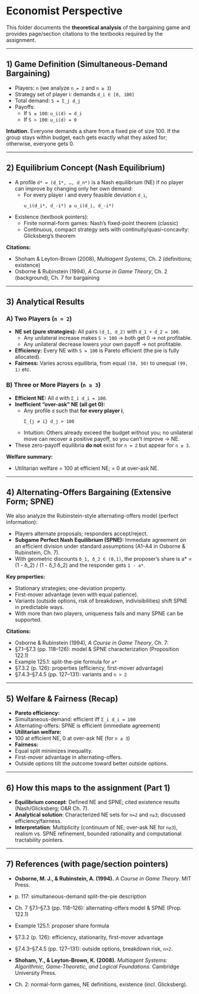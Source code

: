 # Economist Perspective

This folder documents the **theoretical analysis** of the bargaining game and provides page/section citations to the textbooks required by the assignment.

---

## 1) Game Definition (Simultaneous-Demand Bargaining)

- Players: `n` (we analyze `n = 2` and `n ≥ 3`)
- Strategy set of player i: demands `d_i ∈ [0, 100]`
- Total demand: `S = Σ_j d_j`
- Payoffs:
  - If `S ≤ 100`: `u_i(d) = d_i`
  - If `S > 100`: `u_i(d) = 0`

**Intuition.** Everyone demands a share from a fixed pie of size 100. If the group stays within budget, each gets exactly what they asked for; otherwise, everyone gets 0.

---

## 2) Equilibrium Concept (Nash Equilibrium)

- A profile `d* = (d_1*, …, d_n*)` is a Nash equilibrium (NE) if no player can improve by changing only her own demand:
  - For every player i and every feasible deviation `d_i`,
    ```
    u_i(d_i*, d_-i*) ≥ u_i(d_i, d_-i*)
    ```
- Existence (textbook pointers):
  - Finite normal-form games: Nash’s fixed-point theorem (classic)
  - Continuous, compact strategy sets with continuity/quasi-concavity: Glicksberg’s theorem

**Citations:**
- Shoham & Leyton-Brown (2008), *Multiagent Systems*, Ch. 2 (definitions; existence)
- Osborne & Rubinstein (1994), *A Course in Game Theory*, Ch. 2 (background), Ch. 7 for bargaining

---

## 3) Analytical Results

### A) Two Players (`n = 2`)
- **NE set (pure strategies):** All pairs `(d_1, d_2)` with `d_1 + d_2 = 100`.
  - Any unilateral increase makes `S > 100` → both get 0 → not profitable.
  - Any unilateral decrease lowers your own payoff → not profitable.
- **Efficiency:** Every NE with `S = 100` is Pareto efficient (the pie is fully allocated).
- **Fairness:** Varies across equilibria, from equal `(50, 50)` to unequal `(99, 1)` etc.

### B) Three or More Players (`n ≥ 3`)
- **Efficient NE:** All `d` with `Σ_i d_i = 100`.
- **Inefficient “over-ask” NE (all get 0):**
  - Any profile `d` such that **for every player i**,
    ```
    Σ_{j ≠ i} d_j > 100
    ```
  - Intuition: Others already exceed the budget without you; no unilateral move can recover a positive payoff, so you can’t improve → NE.
- These zero-payoff equilibria **do not** exist for `n = 2` but appear for `n ≥ 3`.

**Welfare summary:**
- Utilitarian welfare = 100 at efficient NE; = 0 at over-ask NE.

---

## 4) Alternating-Offers Bargaining (Extensive Form; SPNE)

We also analyze the Rubinstein-style alternating-offers model (perfect information):

- Players alternate proposals; responders accept/reject.
- **Subgame Perfect Nash Equilibrium (SPNE):** Immediate agreement on an efficient division under standard assumptions (A1–A4 in Osborne & Rubinstein, Ch. 7).
- With geometric discounts `δ_1, δ_2 ∈ (0,1)`, the proposer’s share is a* = (1 - δ_2) / (1 - δ_1 δ_2) and the responder gets `1 - a*`.

**Key properties:**
- Stationary strategies; one-deviation property.
- First-mover advantage (even with equal patience).
- Variants (outside options, risk of breakdown, indivisibilities) shift SPNE in predictable ways.
- With more than two players, uniqueness fails and many SPNE can be supported.

**Citations:**
- Osborne & Rubinstein (1994), *A Course in Game Theory*, Ch. 7:
- §7.1–§7.3 (pp. 118–126): model & SPNE characterization (Proposition 122.1)
- Example 125.1: split-the-pie formula for `a*`
- §7.3.2 (p. 126): properties (efficiency, first-mover advantage)
- §7.4.3–§7.4.5 (pp. 127–131): variants and `n > 2`

---

## 5) Welfare & Fairness (Recap)

- **Pareto efficiency:**
- Simultaneous-demand: efficient iff `Σ_i d_i = 100`
- Alternating-offers: SPNE is efficient (immediate agreement)
- **Utilitarian welfare:**
- 100 at efficient NE, 0 at over-ask NE (for `n ≥ 3`)
- **Fairness:**
- Equal split minimizes inequality.
- First-mover advantage in alternating-offers.
- Outside options tilt the outcome toward better outside options.

---

## 6) How this maps to the assignment (Part 1)

- **Equilibrium concept**: Defined NE and SPNE; cited existence results (Nash/Glicksberg; O&R Ch. 7).
- **Analytical solution**: Characterized NE sets for `n=2` and `n≥3`; discussed efficiency/fairness.
- **Interpretation**: Multiplicity (continuum of NE; over-ask NE for `n≥3`), realism vs. SPNE refinement, bounded rationality and computational tractability pointers.

---

## 7) References (with page/section pointers)

- **Osborne, M. J., & Rubinstein, A. (1994).** *A Course in Game Theory*. MIT Press.  
- p. 117: simultaneous-demand split-the-pie description  
- Ch. 7 §7.1–§7.3 (pp. 118–126): alternating-offers model & SPNE (Prop. 122.1)  
- Example 125.1: proposer share formula  
- §7.3.2 (p. 126): efficiency, stationarity, first-mover advantage  
- §7.4.3–§7.4.5 (pp. 127–131): outside options, breakdown risk, `n>2`.

- **Shoham, Y., & Leyton-Brown, K. (2008).** *Multiagent Systems: Algorithmic, Game-Theoretic, and Logical Foundations*. Cambridge University Press.  
- Ch. 2: normal-form games, NE definitions, existence (incl. Glicksberg).





